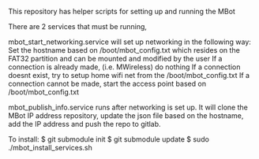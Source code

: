 This repository has helper scripts for setting up and running the MBot

There are 2 services that must be running,

mbot_start_networking.service will set up networking in the following way:
    Set the hostname based on /boot/mbot_config.txt which resides on the FAT32 partition and can be 
        mounted and modified by the user
    If a connection is already made, (i.e. MWireless) do nothing
    If a connection doesnt exist, try to setup home wifi net from the /boot/mbot_config.txt
    If a connection cannot be made, start the access point based on /boot/mbot_config.txt

mbot_publish_info.service runs after networking is set up.  It will clone the MBot IP address repository, update the json file based on the hostname, add the IP address and push the repo to gitlab.

To install:
    $ git submodule init
    $ git submodule update
    $ sudo ./mbot_install_services.sh